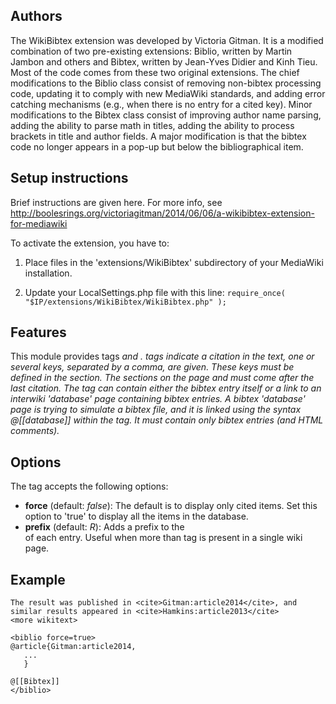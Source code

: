 ## Authors

The WikiBibtex extension was developed by Victoria Gitman.  It is a
modified combination of two pre-existing extensions: Biblio, written
by Martin Jambon and others and Bibtex, written by Jean-Yves Didier
and Kinh Tieu. Most of the code comes from these two original
extensions. The chief modifications to the Biblio class consist of
removing non-bibtex processing code, updating it to comply with new
MediaWiki standards, and adding error catching mechanisms (e.g., when
there is no entry for a cited key).  Minor modifications to the Bibtex
class consist of improving author name parsing, adding the ability to
parse math in titles, adding the ability to process brackets in title
and author fields.  A major modification is that the bibtex code no
longer appears in a pop-up but below the bibliographical item.


## Setup instructions

Brief instructions are given here. For more info, see
http://boolesrings.org/victoriagitman/2014/06/06/a-wikibibtex-extension-for-mediawiki

To activate the extension, you have to:

1) Place files in the 'extensions/WikiBibtex' subdirectory of your
MediaWiki installation.

2) Update your LocalSettings.php file with this line:
```require_once( "$IP/extensions/WikiBibtex/WikiBibtex.php" );```


## Features

This module provides tags <cite> and <biblio>.  <cite> tags indicate a
citation in the text, one or several keys, separated by a comma, are
given.  These keys must be defined in the <biblio> section.  The
<biblio> sections on the page and must come after the last citation.
The <biblio> tag can contain either the bibtex entry itself or a link
to an interwiki 'database' page containing bibtex entries.  A bibtex
'database' page is trying to simulate a bibtex file, and it is linked
using the syntax @[[database]] within the <biblio> tag.  It must
contain only bibtex entries (and HTML comments).


## Options

The tag <biblio> accepts the following options:
- **force** (default: *false*): The default is to display only cited
  items. Set this option to 'true' to display all the items in the
  database.
- **prefix** (default: *R*): Adds a prefix to the <div id> of each
  entry. Useful when more than <biblio> tag is present in a single
  wiki page.


## Example

```<some wikitext>
The result was published in <cite>Gitman:article2014</cite>, and
similar results appeared in <cite>Hamkins:article2013</cite>
<more wikitext>

<biblio force=true>
@article{Gitman:article2014,
   ...
   }

@[[Bibtex]]
</biblio>
```
